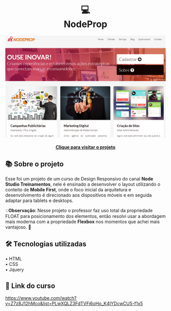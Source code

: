 <h1 align="center">
  💻<br>NodeProp
</h1>

<div align="center">
  <img src="./assets/images/project-image.png" alt="Imagem do projeto NodeProp">
</div>

<h4 align="center"><a href="https://nodeprop-ten.vercel.app/" target="_blank">Clique para visitar o projeto</a></h4>

## 📚 Sobre o projeto

Esse foi um projeto de um curso de Design Responsivo do canal <strong>Node Studio Treinamentos</strong>, nele é ensinado a desenvolver o layout utilizando o conteito de <strong>Mobile First</strong>, onde o foco inicial da arquitetura e desenvolvimento é direcionado aos dispositivos móveis e em seguida adaptar para tablets e desktops.

💡<b>Observação</b>: Nesse projeto o professor faz uso total da propriedade FLOAT para posicionamento dos elementos, então resolvi usar a abordagem mais moderna com a propriedade <strong>Flexbox</strong> nos momentos que achei mais vantajoso. 🚀

## 🛠️ Tecnologias utilizadas

• HTML<br>
• CSS<br>
• Jquery

## 🔗 Link do curso

https://www.youtube.com/watch?v=Z7z8J12hMco&list=PLwXQLZ3FdTVFi6oHo_K4IYDcwCU5-f1x5
